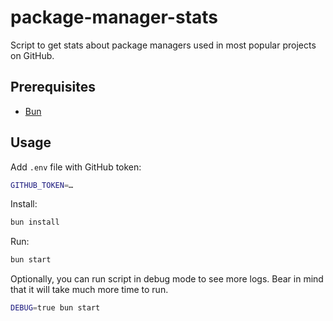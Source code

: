 # package-manager-stats

Script to get stats about package managers used in most popular projects on GitHub.

## Prerequisites

- [Bun](https://bun.sh)

## Usage

Add `.env` file with GitHub token:

```sh
GITHUB_TOKEN=…
```

Install:

```sh
bun install
```

Run:

```sh
bun start
```

Optionally, you can run script in debug mode to see more logs. Bear in mind that it will take much more time to run.

```sh
DEBUG=true bun start
```
